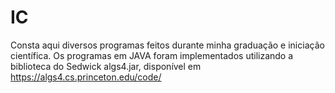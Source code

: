 # IC

Consta aqui diversos programas feitos durante minha graduação e iniciação
científica. Os programas em JAVA foram implementados utilizando a biblioteca
do Sedwick algs4.jar, disponível em https://algs4.cs.princeton.edu/code/
